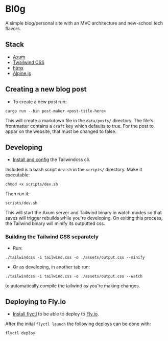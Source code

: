# Bl0g
A simple blog/personal site with an MVC architecture and new-school tech flavors.

## Stack
- [Axum](https://docs.rs/axum/latest/axum/)
- [Twailwind CSS](https://tailwindcss.com/)
- [htmx](https://htmx.org)
- [Alpine.js](https://alpinejs.dev)

## Creating a new blog post
- To create a new post run:
```shell
cargo run --bin post-maker <post-title-here>
```

This will create a markdown file in the `data/posts/` directory. The file's frontmatter 
contains a `draft` key which defaults to true. For the post to appar on the website,
that must be changed to false.

## Developing
- [Install and config](https://tailwindcss.com/blog/standalone-cli) the Tailwindcss cli.

Included is a bash script `dev.sh` in the `scripts/` directory. Make it executable:
```shell
chmod +x scripts/dev.sh
```

Then run it:
```shell
scripts/dev.sh
```

This will start the Axum server and Tailwind binary in watch modes so that saves
will trigger rebuilds while you're developing. On exiting this process, the Tailwind
binary will minify its outputted css.

### Building the Tailwind CSS separately 
- Run:
```shell
./tailwindcss -i tailwind.css -o ./assets/output.css --minify
```

- Or as developing, in another tab run:
```shell
./tailwindcss -i tailwind.css -o ./assets/output.css --watch
```
to automatically compile the tailwind as you're making changes.

## Deploying to Fly.io
- [Install flyctl](https://fly.io/docs/hands-on/install-flyctl/) to be able to deploy to [Fly.io](https://fly.io).

After the inital `flyctl launch` the following deploys can be done with:
```shell
flyctl deploy
```


